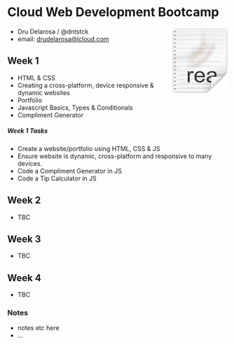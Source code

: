 # Cloud Web Development Bootcamp

<img src="icon.png" align="right">

* Dru Delarosa / @dntstck
* email: drudelarosa@icloud.com

## Week 1

* HTML & CSS
* Creating a cross-platform, device responsive & dynamic websites
* Portfolio
* Javascript Basics, Types & Conditionals
* Compliment Generator



##### Week 1 Tasks

* Create a website/portfolio using HTML, CSS & JS
* Ensure website is dynamic, cross-platform and responsive to many devices.
* Code a Compliment Generator in JS
* Code a Tip Calculator in JS

## Week 2

* TBC

## Week 3

* TBC

## Week 4

* TBC

### Notes

* notes etc here
* ...